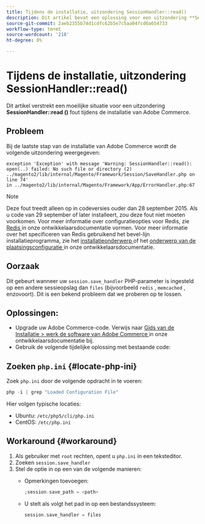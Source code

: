 ```yaml
---
title: Tijdens de installatie, uitzondering SessionHandler::read()
description: Dit artikel bevat een oplossing voor een uitzondering **SessionHandler::read()**-fout tijdens de installatie van Adobe Commerce.
source-git-commit: 2aeb2355b74d1cdfc62b5e7c5aa04fcd0a654733
workflow-type: tm+mt
source-wordcount: '218'
ht-degree: 0%

---
```



# Tijdens de installatie, uitzondering SessionHandler::read()

Dit artikel verstrekt een moeilijke situatie voor een uitzondering **SessionHandler::read ()** fout tijdens de installatie van Adobe Commerce.

## Probleem

Bij de laatste stap van de installatie van Adobe Commerce wordt de volgende uitzondering weergegeven:

```temrinal
exception 'Exception' with message 'Warning: SessionHandler::read():
open(..) failed: No such file or directory (2) ../magento2/lib/internal/Magento/Framework/Session/SaveHandler.php on line 74'
in ../magento2/lib/internal/Magento/Framework/App/ErrorHandler.php:67
```

>[!NOTE]
>
>Deze fout treedt alleen op in codeversies ouder dan 28 september 2015. Als u code van 29 september of later installeert, zou deze fout niet moeten voorkomen. Voor meer informatie over configuratieopties voor Redis, zie [ Redis ](https://experienceleague.adobe.com/nl/docs/commerce-operations/configuration-guide/cache/redis/config-redis) in onze ontwikkelaarsdocumentatie vormen. Voor meer informatie over het specificeren van Redis gebruikend het bevel-lijn installatieprogramma, zie het [ installatieonderwerp ](https://experienceleague.adobe.com/nl/docs/commerce-operations/installation-guide/advanced) of het [ onderwerp van de plaatsingsconfiguratie ](https://experienceleague.adobe.com/nl/docs/commerce-operations/installation-guide/tutorials/deployment) in onze ontwikkelaarsdocumentatie.

## Oorzaak

Dit gebeurt wanneer uw `session.save_handler` PHP-parameter is ingesteld op een andere sessieopslag dan `files` (bijvoorbeeld `redis` , `memcached` , enzovoort). Dit is een bekend probleem dat we proberen op te lossen.

## Oplossingen:

* Upgrade uw Adobe Commerce-code. Verwijs naar [ Gids van de Installatie > werk de software van Adobe Commerce ](https://experienceleague.adobe.com/nl/docs/commerce-operations/installation-guide/tutorials/uninstall) in onze ontwikkelaarsdocumentatie bij.
* Gebruik de volgende tijdelijke oplossing met bestaande code:

## Zoeken `php.ini` {#locate-php-ini}

Zoek `php.ini` door de volgende opdracht in te voeren:

```php
php -i | grep "Loaded Configuration File"
```

Hier volgen typische locaties:

* Ubuntu: `/etc/php5/cli/php.ini`
* CentOS: `/etc/php.ini`

## Workaround {#workaround}

1. Als gebruiker met `root` rechten, opent u `php.ini` in een teksteditor.
1. Zoeken `session.save_handler`
1. Stel de optie in op een van de volgende manieren:
   * Opmerkingen toevoegen:

     ```php
     ;session.save_path = <path>
     ```

   * U stelt als volgt het pad in op een bestandssysteem:

     ```php
     session.save_handler = files
     ```
